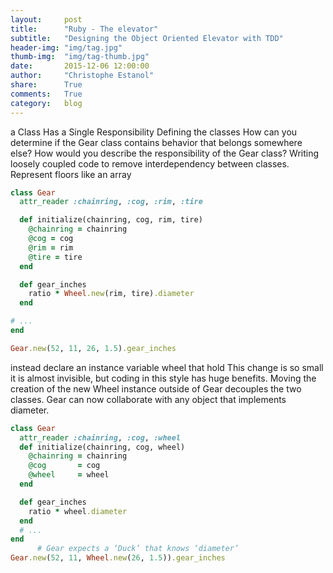 ```yaml
---
layout:     post
title:      "Ruby - The elevator"
subtitle:   "Designing the Object Oriented Elevator with TDD"
header-img: "img/tag.jpg"
thumb-img:  "img/tag-thumb.jpg"
date:       2015-12-06 12:00:00
author:     "Christophe Estanol"
share:      True
comments:   True
category:   blog
---
```



a Class Has a Single Responsibility
Defining the classes
How can you determine if the Gear class contains behavior that belongs somewhere else?
How would you describe the responsibility of the Gear class?
Writing loosely coupled code to remove interdependency between classes.
Represent floors like an array

```ruby
class Gear
  attr_reader :chainring, :cog, :rim, :tire

  def initialize(chainring, cog, rim, tire)
    @chainring = chainring      
    @cog = cog
    @rim = rim
    @tire = tire
  end

  def gear_inches
    ratio * Wheel.new(rim, tire).diameter
  end

# ...
end

Gear.new(52, 11, 26, 1.5).gear_inches
```

instead declare an instance variable wheel that hold
This change is so small it is almost invisible, but coding in this style has huge benefits. Moving the creation of the new Wheel instance outside of Gear decouples the two classes. Gear can now collaborate with any object that implements diameter.

```ruby
class Gear
  attr_reader :chainring, :cog, :wheel   
  def initialize(chainring, cog, wheel)
    @chainring = chainring
    @cog       = cog
    @wheel     = wheel
  end

  def gear_inches
    ratio * wheel.diameter
  end
  # ...
end
      # Gear expects a ‘Duck’ that knows ‘diameter’
Gear.new(52, 11, Wheel.new(26, 1.5)).gear_inches
